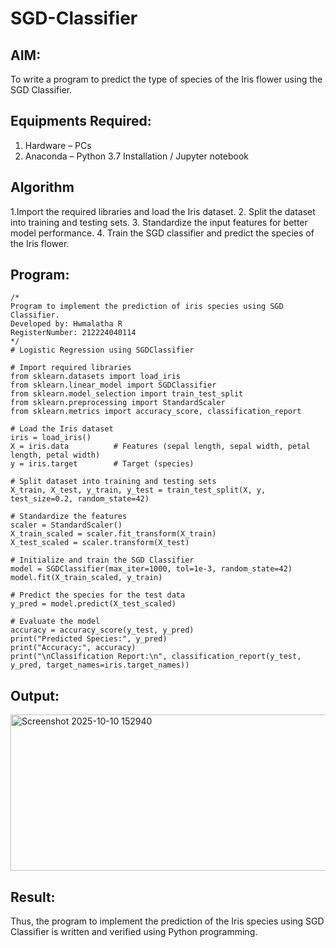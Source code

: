 # SGD-Classifier
## AIM:
To write a program to predict the type of species of the Iris flower using the SGD Classifier.

## Equipments Required:
1. Hardware – PCs
2. Anaconda – Python 3.7 Installation / Jupyter notebook

## Algorithm
1.Import the required libraries and load the Iris dataset.
2. Split the dataset into training and testing sets.
3. Standardize the input features for better model performance.
4. Train the SGD classifier and predict the species of the Iris flower.
## Program:
```
/*
Program to implement the prediction of iris species using SGD Classifier.
Developed by: Hwmalatha R
RegisterNumber: 212224040114 
*/
# Logistic Regression using SGDClassifier

# Import required libraries
from sklearn.datasets import load_iris
from sklearn.linear_model import SGDClassifier
from sklearn.model_selection import train_test_split
from sklearn.preprocessing import StandardScaler
from sklearn.metrics import accuracy_score, classification_report

# Load the Iris dataset
iris = load_iris()
X = iris.data          # Features (sepal length, sepal width, petal length, petal width)
y = iris.target        # Target (species)

# Split dataset into training and testing sets
X_train, X_test, y_train, y_test = train_test_split(X, y, test_size=0.2, random_state=42)

# Standardize the features
scaler = StandardScaler()
X_train_scaled = scaler.fit_transform(X_train)
X_test_scaled = scaler.transform(X_test)

# Initialize and train the SGD Classifier
model = SGDClassifier(max_iter=1000, tol=1e-3, random_state=42)
model.fit(X_train_scaled, y_train)

# Predict the species for the test data
y_pred = model.predict(X_test_scaled)

# Evaluate the model
accuracy = accuracy_score(y_test, y_pred)
print("Predicted Species:", y_pred)
print("Accuracy:", accuracy)
print("\nClassification Report:\n", classification_report(y_test, y_pred, target_names=iris.target_names))
```

## Output:
<img width="749" height="250" alt="Screenshot 2025-10-10 152940" src="https://github.com/user-attachments/assets/51432a1d-28c1-421d-b9f6-2c5da7d4370c" />

## Result:
Thus, the program to implement the prediction of the Iris species using SGD Classifier is written and verified using Python programming.
